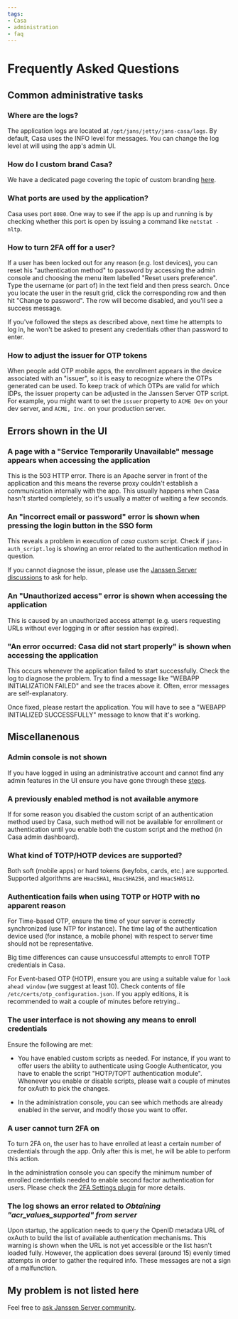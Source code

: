 ```yaml
---
tags:
- Casa
- administration
- faq
---
```



# Frequently Asked Questions

<!-- This page summarizes situations that may arise and their suggested solutions. -->

## Common administrative tasks

### Where are the logs?

The application logs are located at `/opt/jans/jetty/jans-casa/logs`. By default, Casa uses the INFO level for messages. You can change the log level at will using the app's admin UI.

### How do I custom brand Casa?

We have a dedicated page covering the topic of custom branding [here](./custom-branding.md).

### What ports are used by the application?

Casa uses port `8080`. One way to see if the app is up and running is by checking whether this port is open by issuing a command like `netstat -nltp`.

### How to turn 2FA off for a user?

If a user has been locked out for any reason (e.g. lost devices), you can reset his "authentication method" to password by accessing the admin console and choosing the menu item labelled "Reset users preference". Type the username (or part of) in the text field and then press search. Once you locate the user in the result grid, click the corresponding row and then hit "Change to password". The row will become disabled, and you'll see a success message.

If you've followed the steps as described above, next time he attempts to log in, he won't be asked to present any credentials other than password to enter.

### How to adjust the issuer for OTP tokens

When people add OTP mobile apps, the enrollment appears in the device associated with an "issuer", so it is easy to recognize where the OTPs generated can be used. To keep track of which OTPs are valid for which IDPs, the issuer property can be adjusted in the Janssen Server OTP script. For example, you might want to set the `issuer` property to `ACME Dev` on your dev server, and `ACME, Inc.` on your production server. 


## Errors shown in the UI

### A page with a "Service Temporarily Unavailable" message appears when accessing the application
This is the 503 HTTP error. There is an Apache server in front of the application and this means the reverse proxy couldn't establish a communication internally with the app. This usually happens when Casa hasn't started completely, so it's usually a matter of waiting a few seconds.

### An "incorrect email or password" error is shown when pressing the login button in the SSO form

This reveals a problem in execution of *casa* custom script. Check if `jans-auth_script.log` is showing an error related to the authentication method in question.

If you cannot diagnose the issue, please use the [Janssen Server discussions](https://github.com/JanssenProject/jans/discussions) to ask for help. 

### An "Unauthorized access" error is shown when accessing the application

This is caused by an unauthorized access attempt (e.g. users requesting URLs without ever logging in or after session has expired).

### "An error occurred: Casa did not start properly" is shown when accessing the application

This occurs whenever the application failed to start successfully. Check the log to diagnose the problem. Try to find a message like "WEBAPP INITIALIZATION FAILED" and see the traces above it. Often, error messages are self-explanatory.

Once fixed, please restart the application. You will have to see a "WEBAPP INITIALIZED SUCCESSFULLY" message to know that it's working.

## Miscellanenous

### Admin console is not shown 

If you have logged in using an administrative account and cannot find any admin features in the UI ensure you have gone through these [steps](./quick-startd.md#finish-configuration).

### A previously enabled method is not available anymore

If for some reason you disabled the custom script of an authentication method used by Casa, such method will not be available for enrollment or authentication until you enable both the custom script and the method (in Casa admin dashboard).

### What kind of TOTP/HOTP devices are supported?

Both soft (mobile apps) or hard tokens (keyfobs, cards, etc.) are supported. Supported algorithms are `HmacSHA1`, `HmacSHA256`, and `HmacSHA512`.

### Authentication fails when using TOTP or HOTP with no apparent reason

For Time-based OTP, ensure the time of your server is correctly synchronized (use NTP for instance). The time lag of the authentication device used (for instance, a mobile phone) with respect to server time should not be representative. 

Big time differences can cause unsuccessful attempts to enroll TOTP credentials in Casa.

For Event-based OTP (HOTP), ensure you are using a suitable value for `look ahead window` (we suggest at least 10). Check contents of file `/etc/certs/otp_configuration.json`. If you apply editions, it is recommended to wait a couple of minutes before retrying..

### The user interface is not showing any means to enroll credentials

Ensure the following are met:

* You have enabled custom scripts as needed. For instance, if you want to offer users the ability to authenticate using Google Authenticator, you have to enable the script "HOTP/TOPT authentication module". Whenever you enable or disable scripts, please wait a couple of minutes for oxAuth to pick the changes.

* In the administration console, you can see which methods are already enabled in the server, and modify those you want to offer.

### A user cannot turn 2FA on

To turn 2FA on, the user has to have enrolled at least a certain number of credentials through the app. Only after this is met, he will be able to perform this action. 

In the administration console you can specify the minimum number of enrolled credentials needed to enable second factor authentication for users. Please check the [2FA Settings plugin](../plugins/2fa-settings.md) for more details.

### The log shows an error related to *Obtaining "acr_values_supported" from server*

Upon startup, the application needs to query the OpenID metadata URL of oxAuth to build the list of available authentication mechanisms.  This warning is shown when the URL is not yet accessible or the list hasn't loaded fully. However, the application does several (around 15) evenly timed attempts in order to gather the required info. These messages are not a sign of a malfunction.

## My problem is not listed here

Feel free to [ask Janssen Server community](https://github.com/JanssenProject/jans/discussions).
